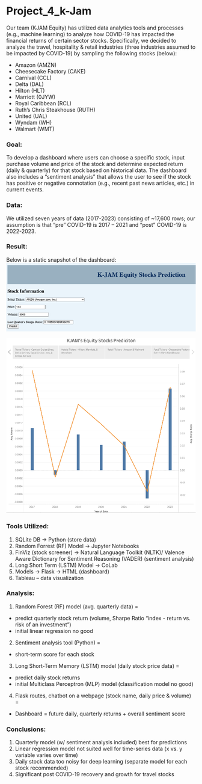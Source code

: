 # Project_4_k-Jam
Our team (KJAM Equity) has utilized data analytics tools and processes (e.g., machine learning) to analyze how COVID-19 has impacted the financial returns of certain sector stocks.  Specifically, we decided to analyze the travel, hospitality & retail industries (three industries assumed to be impacted by COVID-19) by sampling the following stocks (below):
* Amazon (AMZN)
* Cheesecake Factory (CAKE)
* Carnival (CCL)
* Delta (DAL)
* Hilton (HLT)
* Marriott (0JYW)
* Royal Caribbean (RCL)
* Ruth’s Chris Steakhouse (RUTH)
* United (UAL)
* Wyndam (WH)
* Walmart (WMT)

### Goal:
To develop a dashboard where users can choose a specific stock, input purchase volume and price of the stock and determine expected return (daily & quarterly) for that stock based on historical data.  The dashboard also includes a “sentiment analysis” that allows the user to see if the stock has positive or negative connotation (e.g., recent past news articles, etc.) in current events.

### Data:  
We utilized seven years of data (2017-2023) consisting of ~17,600 rows; our assumption is that “pre” COVID-19 is 2017 – 2021 and “post” COVID-19 is 2022-2023.  





### Result:
Below is a static snapshot of the dashboard:
![](Dashboard_image.png)

![](Storyboard_image.png)
### Tools Utilized:
1. SQLite DB -> Python (store data)
2.  Random Forrest (RF) Model -> Jupyter Notebooks
3.  FinViz (stock screener) -> Natural Language Toolkit (NLTK)/ Valence Aware Dictionary for Sentiment Reasoning (VADER) (sentiment analysis)
4.  Long Short Term (LSTM) Model -> CoLab 
5.  Models -> Flask -> HTML (dashboard)
6.  Tableau – data visualization








### Analysis:
1.  Random Forest (RF) model (avg. quarterly data) =
*    predict quarterly stock return (volume, Sharpe Ratio “index - return vs. risk of an investment”)
*   initial linear regression no good
2.  Sentiment analysis tool (Python) = 
*   short-term score for each stock 
3.  Long Short-Term Memory (LSTM) model (daily stock price data) = 
*  predict daily stock returns
*   initial Multiclass Perceptron (MLP) model (classification model no good)
4.  Flask routes, chatbot on a webpage (stock name, daily price & volume) = 
*    Dashboard = future daily, quarterly returns + overall sentiment score 

### Conclusions:
1.  Quarterly model (w/ sentiment analysis included) best for predictions
2.  Linear regression model not suited well for time-series data (x vs. y variable varies over time) 
3.  Daily stock data too noisy for deep learning (separate model for each stock recommended)
4.  Significant post COVID-19 recovery and growth for travel stocks
